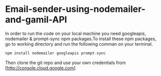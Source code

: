 # Email-sender-using-nodemailer-and-gamil-API

In order to run the code on your local machine you need googleapis, nodemailer & prompt-sync npm packages.To install these npm packages, go to working directory and run the following comman on your terminal.

```javascript
npm install nodemailer googleapis prompt-sync
```
Then clone the git repo and use your own credentials from [http://console.cloud.google.com]


